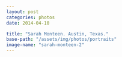 ```yaml
---
layout: post
categories: photos
date: 2014-04-10

title: "Sarah Monteen. Austin, Texas."
base-path: "/assets/img/photos/portraits"
image-name: "sarah-monteen-2"
---
```

